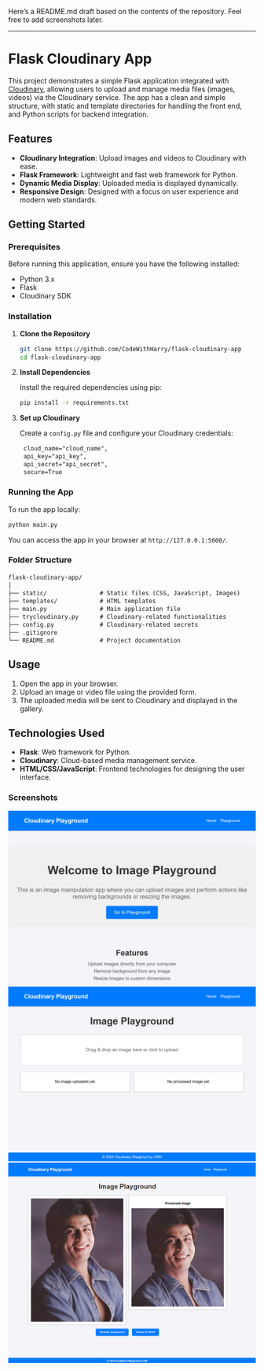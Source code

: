 Here’s a README.md draft based on the contents of the repository. Feel free to add screenshots later.

---

# Flask Cloudinary App

This project demonstrates a simple Flask application integrated with [Cloudinary](https://cloudinary.com/), allowing users to upload and manage media files (images, videos) via the Cloudinary service. The app has a clean and simple structure, with static and template directories for handling the front end, and Python scripts for backend integration.

## Features

- **Cloudinary Integration**: Upload images and videos to Cloudinary with ease.
- **Flask Framework**: Lightweight and fast web framework for Python.
- **Dynamic Media Display**: Uploaded media is displayed dynamically.
- **Responsive Design**: Designed with a focus on user experience and modern web standards.
  
## Getting Started

### Prerequisites

Before running this application, ensure you have the following installed:

- Python 3.x
- Flask
- Cloudinary SDK

### Installation

1. **Clone the Repository**

   ```bash
   git clone https://github.com/CodeWithHarry/flask-cloudinary-app
   cd flask-cloudinary-app
   ```

2. **Install Dependencies**

   Install the required dependencies using pip:

   ```bash
   pip install -r requirements.txt
   ```

3. **Set up Cloudinary**

   Create a `config.py` file and configure your Cloudinary credentials:

   ```
    cloud_name="cloud_name",
    api_key="api_key",
    api_secret="api_secret",
    secure=True
   ```

### Running the App

To run the app locally:

```bash
python main.py
```

You can access the app in your browser at `http://127.0.0.1:5000/`.

### Folder Structure

```
flask-cloudinary-app/
│
├── static/               # Static files (CSS, JavaScript, Images)
├── templates/            # HTML templates
├── main.py               # Main application file
├── trycloudinary.py      # Cloudinary-related functionalities
├── config.py             # Cloudinary-related secrets
├── .gitignore
└── README.md             # Project documentation
```
## Usage

1. Open the app in your browser.
2. Upload an image or video file using the provided form.
3. The uploaded media will be sent to Cloudinary and displayed in the gallery.

## Technologies Used

- **Flask**: Web framework for Python.
- **Cloudinary**: Cloud-based media management service.
- **HTML/CSS/JavaScript**: Frontend technologies for designing the user interface.

### Screenshots

![Home Png](screenshot/home.png)
![Playground Png](screenshot/playground.png)
![Platground Png](screenshot/playground2.png)


